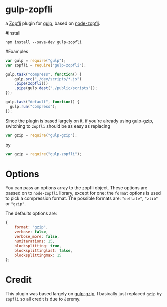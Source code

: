 gulp-zopfli
===========

a [Zopfli](http://en.wikipedia.org/wiki/Zopfli) plugin for [gulp](https://github.com/wearefractal/gulp),
based on [node-zopfli](https://npmjs.org/package/node-zopfli).

#Install

```
npm install --save-dev gulp-zopfli
```

#Examples

```javascript
var gulp = require("gulp");
var zopfli = require("gulp-zopfli");

gulp.task("compress", function() {
	gulp.src("./dev/scripts/*.js")
	.pipe(zopfli())
	.pipe(gulp.dest("./public/scripts"));
});

gulp.task("default", function() {
  gulp.run("compress");
});
```
Since the plugin is based largely on it,
if you're already using [gulp-gzip](https://github.com/jstuckey/gulp-gzip),
switching to `zopfli` should be as easy as replacing

```javascript
var gzip = require("gulp-gzip");
```
by
```javascript
var gzip = require("gulp-zopfli");
```

Options
=======

You can pass an options array to the zopfli object. These options are
passed on to `node-zopfli` library, except for one: the `format` options is 
used to pick a compression format. The possible formats are: `"deflate"`, `"zlib"` or `"gzip"`.

The defaults options are:
```javascript
{
    format: "gzip",
    verbose: false,
    verbose_more: false,
    numiterations: 15,
    blocksplitting: true,
    blocksplittinglast: false,
    blocksplittingmax: 15
};
```

Credit
======

This plugin was based largely on [gulp-gzip](https://github.com/jstuckey/gulp-gzip),
I basically just replaced `gzip` by `zopfli` so all credit is due to Jeremy.
